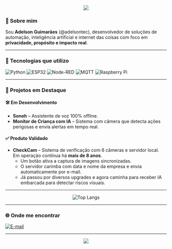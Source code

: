 <!-- Banner superior -->
<p align="center">
  <img src="https://capsule-render.vercel.app/api?type=waving&color=00C4FF&height=200&section=header&text=Olá%2C%20sou%20Adelson%20Guimarães!&fontSize=30&fontColor=ffffff" />
</p>

### 👋 Sobre mim

Sou **Adelson Guimarães** (@adelsontec), desenvolvedor de soluções de automação, inteligência artificial e internet das coisas com foco em **privacidade, propósito e impacto real**.

---

### 🧰 Tecnologias que utilizo

![Python](https://img.shields.io/badge/-Python-3776AB?style=for-the-badge&logo=python&logoColor=white)
![ESP32](https://img.shields.io/badge/-ESP32-3C3C3C?style=for-the-badge&logo=esphome&logoColor=white)
![Node-RED](https://img.shields.io/badge/-Node--RED-B92828?style=for-the-badge&logo=nodered&logoColor=white)
![MQTT](https://img.shields.io/badge/-MQTT-660066?style=for-the-badge&logo=mqtt&logoColor=white)
![Raspberry Pi](https://img.shields.io/badge/-RaspberryPi-C51A4A?style=for-the-badge&logo=raspberrypi&logoColor=white)

---

### 📌 Projetos em Destaque

#### 🛠️ Em Desenvolvimento

- **Soneh** – Assistente de voz 100% offline.
- **Monitor de Criança com IA** – Sistema com câmera que detecta ações perigosas e envia alertas em tempo real.

#### ✅ Produto Validado

- **CheckCam** – Sistema de verificação com 6 câmeras e servidor local. Em operação contínua há **mais de 8 anos**.
  - Um botão ativa a captura de imagens sincronizadas.
  - O servidor carimba com data e nome da empresa e envia automaticamente por e-mail.
  - Já passou por diversos upgrades e agora caminha para receber IA embarcada para detectar riscos visuais.

---


<p align="center">
  <img src="https://github-readme-stats.vercel.app/api/top-langs/?username=adelsontec&layout=compact&theme=tokyonight" alt="Top Langs"/>
</p>

---

### 🌐 Onde me encontrar

[![E-mail](https://img.shields.io/badge/-Email-D14836?style=for-the-badge&logo=gmail&logoColor=white)](mailto:adelsontec@gmail.com)

---

<p align="center">
  <img src="https://capsule-render.vercel.app/api?type=waving&color=00C4FF&height=120&section=footer"/>
</p>
